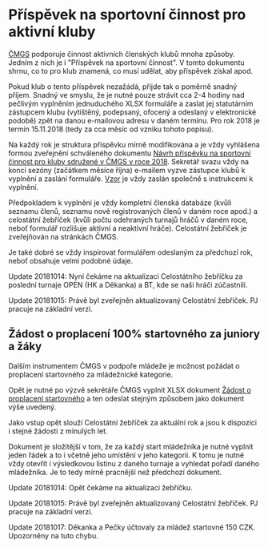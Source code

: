 Příspěvek na sportovní činnost pro aktivní kluby
================================================

[ČMGS](http://www.minigolf-sport.cz/) podporuje činnost aktivních členských
klubů mnoha způsoby. Jedním z nich je i "Příspěvek na sportovní
činnost". V&nbsp;tomto dokumentu shrnu, co to pro klub znamená, co musí
udělat, aby příspěvek získal apod.

Pokud klub o tento příspěvek nezažádá, přijde tak o poměrně snadný
příjem. Snadný ve smyslu, že je nutné pouze strávit cca 2-4 hodiny nad
pečlivým vyplněním jednuduchého XLSX formuláře a zaslat jej statutárním
zástupcem klubu (vytištěný, podepsaný, ofocený a odeslaný v elektronické
podobě) zpět na danou e-mailovou adresu v daném termínu. Pro rok 2018 je
termín 15.11.2018 (tedy za cca měsíc od vzniku tohoto popisu).

Na každý rok je struktura příspěvku mírně modifikována a je vždy vyhlášena
formou zveřejnění schváleného dokumentu
[Návrh příspěvku na sportovní činnost pro kluby sdružené v ČMGS v roce 2018](http://files.minigolf-sport.cz/200004113-c9f4acaee9/P12%20Bal%C3%ADček%20návrhů%20na%20podporu%20rozvoje%20ČMGS.pdf). Sekretář
svazu vždy na konci sezóny (začátkem měsíce října) e-mailem vyzve zástupce
klubů k vyplnění a zaslání
formuláře. [Vzor](Zadost_o_prispevek_na_sportovni_cinnost_za_rok_2018_vzor.xlsx)
je vždy zaslán společně s instrukcemi k vyplnění.

Předpokladem k vyplnění je vždy kompletní členská databáze (kvůli seznamu
členů, seznamu nově registrovaných členů v daném roce apod.) a celostátní
žebříček (kvůli počtu odehraných turnajů hráčů v daném roce, neboť formulář
rozlišuje aktivní a neaktivní hráče). Celostátní žebříček je zveřejňován na
stránkách ČMGS.

Je také dobré se vždy inspirovat formulářem odeslaným za předchozí rok, neboť
obsahuje velmi podobné údaje.

Update 20181014: Nyní čekáme na aktualizaci Celostátního žebříčku za poslední
turnaje OPEN (HK a Děkanka) a BT, kde se naši hráči zúčastnili.

Update 20181015: Právě byl zveřejněn aktualizovaný Celostátní žebříček. PJ
pracuje na základní verzi.


Žádost o proplacení 100% startovného za juniory a žáky
------------------------------------------------------

Dalším instrumentem ČMGS v podpoře mládeže je možnost požádat o proplacení
startovného za mládežnické kategorie.

Opět je nutné po výzvě sekrétáře ČMGS vyplnit XLSX dokument
[Žádost o proplacení startovného](Zadost_o_proplaceni_startovneho_vzor.xlsx) a
ten odeslat stejným způsobem jako dokument výše uvedený.

Jako vstup opět slouží Celostátní žebříček za aktuální rok a jsou k dispozici
i stejné žádosti z minulých let.

Dokument je složitější v tom, že za každý start mládežníka je nutné vyplnit
jeden řádek a to i včetně jeho umístění v jeho kategorii. K tomu je nutné vždy
otevřít i výsledkovou listinu z daného turnaje a vyhledat pořadí daného
mládežníka. Je to tedy mírně pracnější než předchozí dokument.

Update 20181014: Opět čekáme na aktualizaci žebříčku.

Update 20181015: Právě byl zveřejněn aktualizovaný Celostátní žebříček. PJ
pracuje na základní verzi.

Update 20181017: Děkanka a Pečky účtovaly za mládež startovné 150
CZK. Upozorněny na tuto chybu.

